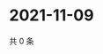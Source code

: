 # 2021-11-09

共 0 条

<!-- BEGIN WEIBO -->
<!-- 最后更新时间 Tue Nov 09 2021 06:08:34 GMT+0800 (China Standard Time) -->

<!-- END WEIBO -->
